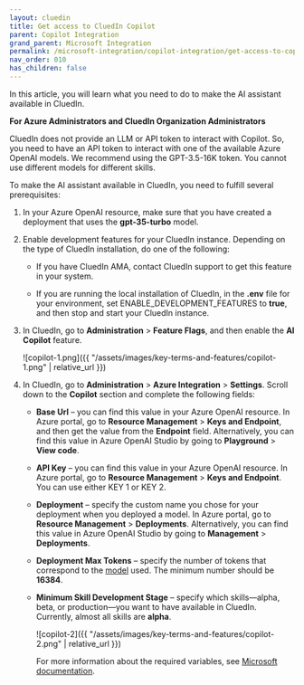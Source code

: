 ```yaml
---
layout: cluedin
title: Get access to CluedIn Copilot
parent: Copilot Integration
grand_parent: Microsoft Integration
permalink: /microsoft-integration/copilot-integration/get-access-to-copilot
nav_order: 010
has_children: false
---
```


In this article, you will learn what you need to do to make the AI assistant available in CluedIn.

**For Azure Administrators and CluedIn Organization Administrators**

CluedIn does not provide an LLM or API token to interact with Copilot. So, you need to have an API token to interact with one of the available Azure OpenAI models. We recommend using the GPT-3.5-16K token. You cannot use different models for different skills. 

To make the AI assistant available in CluedIn, you need to fulfill several prerequisites:

1. In your Azure OpenAI resource, make sure that you have created a deployment that uses the **gpt-35-turbo** model.

1. Enable development features for your CluedIn instance. Depending on the type of CluedIn installation, do one of the following:

    - If you have CluedIn AMA, contact CluedIn support to get this feature in your system.

    - If you are running the local installation of CluedIn, in the **.env** file for your environment, set ENABLE_DEVELOPMENT_FEATURES to **true**, and then stop and start your CluedIn instance.

1. In CluedIn, go to **Administration** > **Feature Flags**, and then enable the **AI Copilot** feature.

    ![copilot-1.png]({{ "/assets/images/key-terms-and-features/copilot-1.png" | relative_url }})

1. In CluedIn, go to **Administration** > **Azure Integration** > **Settings**. Scroll down to the **Copilot** section and complete the following fields:

    - **Base Url** – you can find this value in your Azure OpenAI resource. In Azure portal, go to **Resource Management** > **Keys and Endpoint**, and then get the value from the **Endpoint** field. Alternatively, you can find this value in Azure OpenAI Studio by going to **Playground** > **View code**.

    - **API Key** – you can find this value in your Azure OpenAI resource. In Azure portal, go to **Resource Management** > **Keys and Endpoint**. You can use either KEY 1 or KEY 2.

    - **Deployment** – specify the custom name you chose for your deployment when you deployed a model. In Azure portal, go to **Resource Management** > **Deployments**. Alternatively, you can find this value in Azure OpenAI Studio by going to **Management** > **Deployments**.

    - **Deployment Max Tokens** – specify the number of tokens that correspond to the [model](https://platform.openai.com/docs/models/moderation) used. The minimum number should be **16384**.

    - **Minimum Skill Development Stage** – specify which skills—alpha, beta, or production—you want to have available in CluedIn. Currently, almost all skills are **alpha**.

        ![copilot-2]({{ "/assets/images/key-terms-and-features/copilot-2.png" | relative_url }})

        For more information about the required variables, see [Microsoft documentation](https://learn.microsoft.com/en-us/azure/ai-services/openai/quickstart?tabs=command-line%2Cpython&pivots=programming-language-python#retrieve-key-and-endpoint).